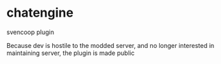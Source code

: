 # chatengine
svencoop plugin

Because dev is hostile to the modded server, and no longer interested in maintaining server, the plugin is made public